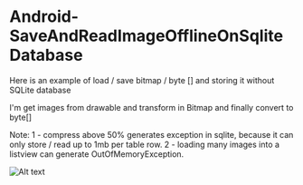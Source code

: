 # Android-SaveAndReadImageOfflineOnSqliteDatabase


Here is an example of load / save bitmap / byte [] and storing it without SQLite database

I'm get images from drawable and transform in Bitmap and finally convert to byte[]


Note:
1 - compress above 50% generates exception in sqlite, because it can only store / read up to 1mb per table row.
2 - loading many images into a listview can generate OutOfMemoryException.



![Alt text](http://i.imgur.com/mW1vFnx.png "Image Preview")
